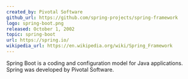 ```yaml
---
created_by: Pivotal Software
github_url: https://github.com/spring-projects/spring-framework
logo: spring-boot.png
released: October 1, 2002
topic: spring-boot
url: https://spring.io/
wikipedia_url: https://en.wikipedia.org/wiki/Spring_Framework
---
```

Spring Boot is a coding and configuration model for Java applications. Spring was developed by Pivotal Software.